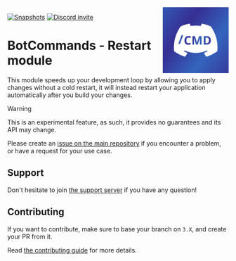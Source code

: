 [bc-maven-central-shield]: https://img.shields.io/maven-central/v/io.github.freya022/BotCommands?versionPrefix=3
[bc-maven-central-link]: https://mvnrepository.com/artifact/io.github.freya022/BotCommands/latest
[bc-jitpack-shield]: https://img.shields.io/badge/Snapshots-JitPack-blue
[bc-jitpack-link]: https://jitpack.io/#freya022/BotCommands-Restarter
[bc-releases]: #installation
[discord-shield]: https://discord.com/api/guilds/848502702731165738/embed.png?style=shield
[discord-invite]: https://discord.gg/frpCcQfvTz

<img align="right" src="assets/logo.svg" height="150" alt="BotCommands logo">

[//]: # ([![BotCommands version][bc-maven-central-shield]][bc-releases])
[![Snapshots][bc-jitpack-shield]][bc-jitpack-link]
[![Discord invite][discord-shield]][discord-invite]

# BotCommands - Restart module
This module speeds up your development loop by allowing you to apply changes without a cold restart,
it will instead restart your application automatically after you build your changes.

> [!WARNING]
> This is an experimental feature, as such, it provides no guarantees and its API may change.
> 
> Please create an [issue on the main repository](https://github.com/freya022/BotCommands/issues) if you encounter a problem,
> or have a request for your use case.

[//]: # (## Installation)

[//]: # ([![BotCommands on maven central][bc-maven-central-shield] ][bc-maven-central-link])

[//]: # (### Maven)

[//]: # (```xml)

[//]: # (<dependencies>)

[//]: # (  <dependency>)

[//]: # (    <groupId>dev.freya02</groupId>)

[//]: # (    <artifactId>BotCommands-Restarter</artifactId>)

[//]: # (    <version>VERSION</version>)

[//]: # (    <scope>runtime</scope>)

[//]: # (  </dependency>)

[//]: # (</dependencies>)

[//]: # (```)

[//]: # ()
[//]: # (### Gradle)

[//]: # (```gradle)

[//]: # (repositories {)

[//]: # (    mavenCentral&#40;&#41;)

[//]: # (})

[//]: # ()
[//]: # (dependencies {)

[//]: # (    runtimeOnly&#40;"dev.freya02:BotCommands-Restarter:VERSION"&#41;)

[//]: # (})

[//]: # (```)

[//]: # ()
[//]: # (Alternatively, you can use Jitpack to use **snapshot** versions, )

[//]: # (you can refer to [the JDA wiki]&#40;https://jda.wiki/using-jda/using-new-features/&#41; for more information.)

## Support
Don't hesitate to join [the support server](https://discord.gg/frpCcQfvTz) if you have any question!

## Contributing
If you want to contribute, make sure to base your branch on `3.X`, and create your PR from it.

Read [the contributing guide](https://github.com/freya022/BotCommands/blob/3.X/.github/CONTRIBUTING.md) for more details.
